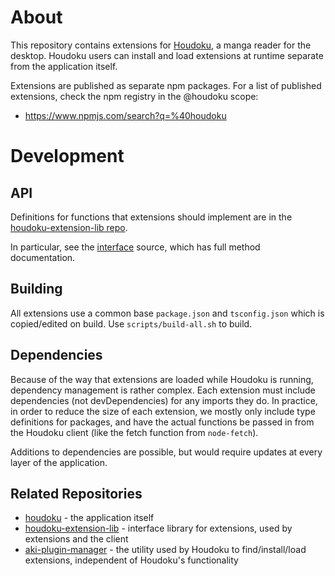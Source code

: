 # About

This repository contains extensions for
[Houdoku](https://github.com/xgi/houdoku), a manga reader for the
desktop. Houdoku users can install and load extensions at runtime separate
from the application itself.

Extensions are published as separate npm packages. For a list of published
extensions, check the npm registry in the @houdoku scope:

- https://www.npmjs.com/search?q=%40houdoku

# Development

## API

Definitions for functions that extensions should implement are in the
[houdoku-extension-lib repo](https://github.com/xgi/houdoku-extension-lib).

In particular, see the
[interface](https://github.com/xgi/houdoku-extension-lib/blob/master/src/interface.ts)
source, which has full method documentation.

## Building

All extensions use a common base `package.json` and `tsconfig.json` which
is copied/edited on build. Use `scripts/build-all.sh` to build.

## Dependencies

Because of the way that extensions are loaded while Houdoku is running,
dependency management is rather complex. Each extension must include dependencies (not devDependencies) for any imports they do. In practice,
in order to reduce the size of each extension, we mostly only include type
definitions for packages, and have the actual functions be passed in from
the Houdoku client (like the fetch function from `node-fetch`).

Additions to dependencies are possible, but would require updates at every
layer of the application.

## Related Repositories

- [houdoku](https://github.com/xgi/houdoku) - the application itself
- [houdoku-extension-lib](https://github.com/xgi/houdoku-extension-lib) -
  interface library for extensions, used by extensions and the client
- [aki-plugin-manager](https://github.com/xgi/aki-plugin-manager) - the
  utility used by Houdoku to find/install/load extensions, independent of
  Houdoku's functionality
